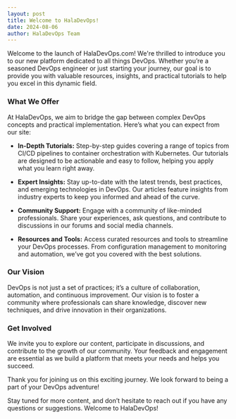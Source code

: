 ```yaml
---
layout: post
title: Welcome to HalaDevOps!
date: 2024-08-06
author: HalaDevOps Team
---
```


Welcome to the launch of HalaDevOps.com! We're thrilled to introduce you to our new platform dedicated to all things DevOps. Whether you’re a seasoned DevOps engineer or just starting your journey, our goal is to provide you with valuable resources, insights, and practical tutorials to help you excel in this dynamic field.

### What We Offer

At HalaDevOps, we aim to bridge the gap between complex DevOps concepts and practical implementation. Here’s what you can expect from our site:

- **In-Depth Tutorials:** Step-by-step guides covering a range of topics from CI/CD pipelines to container orchestration with Kubernetes. Our tutorials are designed to be actionable and easy to follow, helping you apply what you learn right away.

- **Expert Insights:** Stay up-to-date with the latest trends, best practices, and emerging technologies in DevOps. Our articles feature insights from industry experts to keep you informed and ahead of the curve.

- **Community Support:** Engage with a community of like-minded professionals. Share your experiences, ask questions, and contribute to discussions in our forums and social media channels.

- **Resources and Tools:** Access curated resources and tools to streamline your DevOps processes. From configuration management to monitoring and automation, we’ve got you covered with the best solutions.

### Our Vision

DevOps is not just a set of practices; it’s a culture of collaboration, automation, and continuous improvement. Our vision is to foster a community where professionals can share knowledge, discover new techniques, and drive innovation in their organizations.

### Get Involved

We invite you to explore our content, participate in discussions, and contribute to the growth of our community. Your feedback and engagement are essential as we build a platform that meets your needs and helps you succeed.

Thank you for joining us on this exciting journey. We look forward to being a part of your DevOps adventure!

Stay tuned for more content, and don’t hesitate to reach out if you have any questions or suggestions. Welcome to HalaDevOps!
